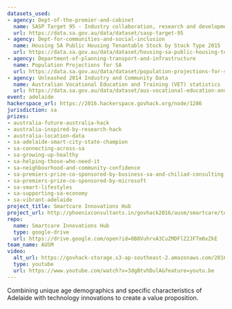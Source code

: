 ```yaml
---
datasets_used:
- agency: Dept-of-the-premier-and-cabinet
  name: SASP Target 95 - Industry collaboration, research and development commercialisation
  url: https://data.sa.gov.au/data/dataset/sasp-target-95
- agency: Dept-for-communities-and-social-inclusion
  name: Housing SA Public Housing Tenantable Stock by Stock Type 2015
  url: https://data.sa.gov.au/data/dataset/housing-sa-public-housing-tenantable-stock-by-stock-type-2015
- agency: Department-of-planning-transport-and-infrastructure
  name: Population Projections for SA
  url: https://data.sa.gov.au/data/dataset/population-projections-for-sa
- agency: Unleashed 2014 Industry and Community Data
  name: Australian Vocational Education and Training (VET) statistics
  url: https://data.sa.gov.au/data/dataset/aus-vocational-education-and-training-vet-statistics
event: adelaide
hackerspace_url: https://2016.hackerspace.govhack.org/node/1286
jurisdiction: sa
prizes:
- australia-future-australia-hack
- australia-inspired-by-research-hack
- australia-location-data
- sa-adelaide-smart-city-state-champion
- sa-connecting-across-sa
- sa-growing-up-healthy
- sa-helping-those-who-need-it
- sa-neighbourhood-and-community-confidence
- sa-premiers-prize-co-sponsored-by-business-sa-and-chiliad-consulting
- sa-premiers-prize-co-sponsored-by-microsoft
- sa-smart-lifestyles
- sa-supporting-sa-economy
- sa-vibrant-adelaide
project_title: Smartcare Innovations Hub
project_url: http://phoenixconsultants.in/govhack2016/ausm/smartcare/template.html
repo:
  name: Smartcare Innovations Hub
  type: google-drive
  url: https://drive.google.com/open?id=0B8VuhrvA3CuZMDFlZ2JFTm0xZkE
team_name: AUSM
video:
  alt_url: https://govhack-storage.s3-ap-southeast-2.amazonaws.com/2016/AUSM%20SmartCare%20Unleashed%202016.mp4
  type: youtube
  url: https://www.youtube.com/watch?v=3dgBtvhDulA&feature=youtu.be
---
```


Combining unique age demographics and specific characteristics of Adelaide with technology innovations to create a value proposition.
